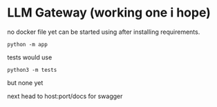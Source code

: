 # LLM Gateway (working one i hope)

no docker file yet
can be started using after installing requirements.

```
python -m app
```

tests would use 

```
python3 -m tests
```
but none yet

next head to host:port/docs for swagger